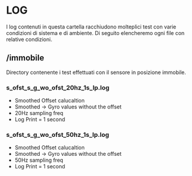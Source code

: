 # LOG

I log contenuti in questa cartella racchiudono molteplici test con varie condizioni di sistema e di ambiente. Di seguito elencheremo ogni file con relative condizioni.

## /immobile
Directory contenente i test effettuati con il sensore in posizione immobile.

### s_ofst_s_g_wo_ofst_20hz_1s_lp.log
- Smoothed Offset calucaltion
- Smoothed -> Gyro values without the offset
- 20Hz sampling freq
- Log Print = 1 second

### s_ofst_s_g_wo_ofst_50hz_1s_lp.log
- Smoothed Offset calucaltion
- Smoothed -> Gyro values without the offset
- 50Hz sampling freq
- Log Print = 1 second